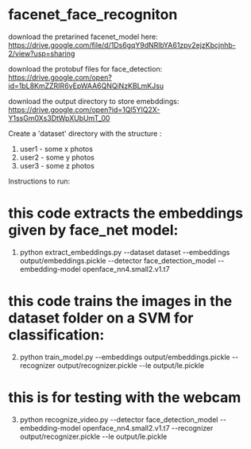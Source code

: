 # facenet_face_recogniton

download the pretarined facenet_model here: https://drive.google.com/file/d/1Ds6gqY9dNRlbYA61zpv2ejzKbcjnhb-2/view?usp=sharing

download the protobuf files for face_detection: https://drive.google.com/open?id=1bL8KmZZRIR6yEpWAA6QNQiNzKBLmKJsu

download the output directory to store emebddings: https://drive.google.com/open?id=1Ql5YlQ2X-Y1ssGm0Xs3DtWpXUbUmT_00

Create a 'dataset' directory with the structure :

 1) user1 - some x photos
 2) user2 - some y photos
 3) user3 - some z photos
 
Instructions to run:

# this code extracts the embeddings given by face_net model:
1) python extract_embeddings.py --dataset dataset --embeddings output/embeddings.pickle --detector face_detection_model --embedding-model openface_nn4.small2.v1.t7

# this code trains the images in the dataset folder on a SVM for classification:
2) python train_model.py --embeddings output/embeddings.pickle --recognizer output/recognizer.pickle --le output/le.pickle

# this is for testing with the webcam 
3) python recognize_video.py --detector face_detection_model --embedding-model openface_nn4.small2.v1.t7 --recognizer output/recognizer.pickle --le output/le.pickle
